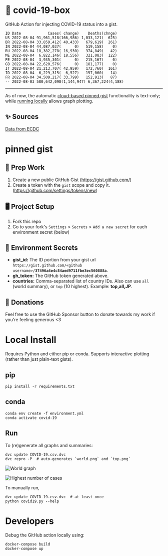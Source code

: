 # 🏥 covid-19-box

GitHub Action for injecting COVID-19 status into a gist.

```
ID Date            Cases( change)    Deaths(chnge)
US 2022-08-04 91,961,518(166,986) 1,033,121(  625)
BR 2022-08-04 33,859,412( 40,433)   679,619(  261)
IN 2022-08-04 44,087,037(      0)   519,158(    0)
RU 2022-08-04 18,382,278( 16,930)   374,849(   42)
ME 2022-08-04  6,822,146( 18,556)   321,083(  122)
PE 2022-08-04  3,935,301(      0)   215,167(    0)
GB 2022-08-04 22,620,576(      0)   181,177(    0)
IT 2022-08-04 21,213,707( 42,959)   172,760(  161)
ID 2022-08-04  6,229,315(  6,527)   157,060(   14)
FR 2022-08-04 34,509,217( 33,799)   152,913(   87)
-- 2022-08-03 580,642,098(1,144,947) 6,367,224(4,188)
```

---

As of now, the automatic [cloud-based pinned gist](#pinned-gist) functionality is text-only;
while [running locally](#local-install) allows graph plotting.

## ✨ Sources

[Data from ECDC](https://www.ecdc.europa.eu/en/publications-data/download-todays-data-geographic-distribution-covid-19-cases-worldwide)

# pinned gist

## 🎒 Prep Work
1. Create a new public GitHub Gist (https://gist.github.com/)
1. Create a token with the `gist` scope and copy it. (https://github.com/settings/tokens/new)

## 🖥 Project Setup
1. Fork this repo
1. Go to your fork's `Settings` > `Secrets` > `Add a new secret` for each environment secret (below)

## 🤫 Environment Secrets
- **gist_id:** The ID portion from your gist url `https://gist.github.com/<github username>/`**`37496a4e4c84aed9711fbe3ec560888a`**.
- **gh_token:** The GitHub token generated above.
- **countries:** Comma-separated list of country IDs. Also can use `all` (world summary), or `top` (10 highest). Example: **top,all,JP**.

## 💸 Donations

Feel free to use the GitHub Sponsor button to donate towards my work if you're feeling generous <3

# Local Install

Requires Python and either pip or conda. Supports interactive plotting (rather than just plain-text gists).

## pip

```
pip install -r requirements.txt
```

## conda

```
conda env create -f environment.yml
conda activate covid-19
```

## Run

To (re)generate all graphs and summaries:

```
dvc update COVID-19.csv.dvc
dvc repro -P  # auto-generates `world.png` and `top.png`
```

![World graph](world.png)

![Highest number of cases](top.png)

To manually run,

```
dvc update COVID-19.csv.dvc  # at least once
python covid19.py --help
```

# Developers

Debug the GitHub action locally using:

```
docker-compose build
docker-compose up
```
